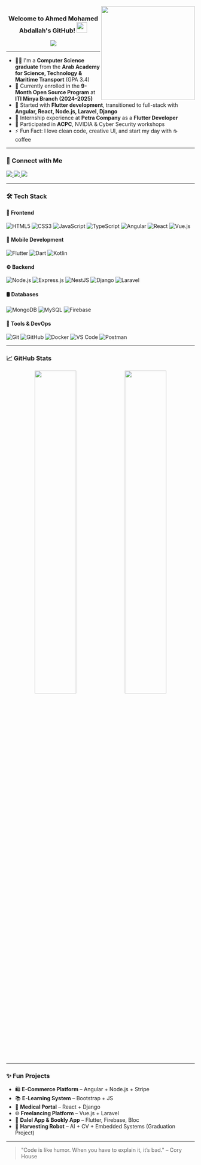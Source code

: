 <img width="250" align="right" src="https://c.tenor.com/_DOBjnGspYAAAAAM/code-coding.gif">

<h3 align="center">
  Welcome to Ahmed Mohamed Abdallah's GitHub!
  <img src="https://media.giphy.com/media/hvRJCLFzcasrR4ia7z/giphy.gif" width="28">
</h3>

<p align="center">
  <a href="https://github.com/DenverCoder1/readme-typing-svg">
    <img src="https://readme-typing-svg.herokuapp.com?lines=Full-Stack+Web+Developer;Mobile+App+Developer+(Flutter);Always+learning+new+things...&center=true&width=500&height=45&color=f75c7e&size=22">
  </a>
</p>

---

- 👨‍🎓 I'm a **Computer Science graduate** from the **Arab Academy for Science, Technology & Maritime Transport** (GPA 3.4)
- 🧠 Currently enrolled in the **9-Month Open Source Program** at **ITI Minya Branch (2024–2025)**
- 📱 Started with **Flutter development**, transitioned to full-stack with **Angular, React, Node.js, Laravel, Django**
- 💼 Internship experience at **Petra Company** as a **Flutter Developer**
- 🧪 Participated in **ACPC**, NVIDIA & Cyber Security workshops
- ⚡ Fun Fact: I love clean code, creative UI, and start my day with ☕ coffee

---

### 🔗 Connect with Me

<a href="https://www.linkedin.com/in/ahmed-mohamed-abdallah-730a3a212/" target="_blank">
  <img src="https://img.shields.io/badge/-Ahmed Mohamed Abdallah-0077B5?style=for-the-badge&logo=linkedin&logoColor=white"/>
</a>
<a href="https://facebook.com/profile.php?id=61550147305302" target="_blank">
  <img src="https://img.shields.io/badge/-Ahmed Mohamed-1877F2?style=for-the-badge&logo=facebook&logoColor=white"/>
</a>
<a href="https://github.com/AHMED739268" target="_blank">
  <img src="https://img.shields.io/badge/-GitHub-181717?style=for-the-badge&logo=github&logoColor=white"/>
</a>

---

### 🛠 Tech Stack

#### 🚀 Frontend
![HTML5](https://img.shields.io/badge/-HTML5-E34F26?style=flat&logo=html5&logoColor=white)
![CSS3](https://img.shields.io/badge/-CSS3-1572B6?style=flat&logo=css3)
![JavaScript](https://img.shields.io/badge/-JavaScript-F7DF1E?style=flat&logo=javascript&logoColor=000)
![TypeScript](https://img.shields.io/badge/-TypeScript-007ACC?style=flat&logo=typescript)
![Angular](https://img.shields.io/badge/-Angular-DD0031?style=flat&logo=angular&logoColor=white)
![React](https://img.shields.io/badge/-React-20232A?style=flat&logo=react)
![Vue.js](https://img.shields.io/badge/-Vue.js-4FC08D?style=flat&logo=vue.js)

#### 📱 Mobile Development
![Flutter](https://img.shields.io/badge/-Flutter-02569B?style=flat&logo=flutter)
![Dart](https://img.shields.io/badge/-Dart-0175C2?style=flat&logo=dart)
![Kotlin](https://img.shields.io/badge/-Kotlin-7F52FF?style=flat&logo=kotlin)

#### ⚙ Backend
![Node.js](https://img.shields.io/badge/-Node.js-339933?style=flat&logo=node.js&logoColor=white)
![Express.js](https://img.shields.io/badge/-Express.js-000?style=flat&logo=express)
![NestJS](https://img.shields.io/badge/-NestJS-E0234E?style=flat&logo=nestjs)
![Django](https://img.shields.io/badge/-Django-092E20?style=flat&logo=django)
![Laravel](https://img.shields.io/badge/-Laravel-FF2D20?style=flat&logo=laravel)

#### 🛢 Databases
![MongoDB](https://img.shields.io/badge/-MongoDB-47A248?style=flat&logo=mongodb)
![MySQL](https://img.shields.io/badge/-MySQL-00758F?style=flat&logo=mysql)
![Firebase](https://img.shields.io/badge/-Firebase-FFCA28?style=flat&logo=firebase)

#### 🧰 Tools & DevOps
![Git](https://img.shields.io/badge/-Git-F05032?style=flat&logo=git)
![GitHub](https://img.shields.io/badge/-GitHub-181717?style=flat&logo=github)
![Docker](https://img.shields.io/badge/-Docker-2496ED?style=flat&logo=docker)
![VS Code](https://img.shields.io/badge/-VSCode-007ACC?style=flat&logo=visual-studio-code)
![Postman](https://img.shields.io/badge/-Postman-FF6C37?style=flat&logo=postman)

---

### 📈 GitHub Stats

<p align="center">
  <img src="https://github-readme-stats.vercel.app/api?username=AHMED739268&show_icons=true&theme=tokyonight" width="47%">
 <img src="https://github-readme-streak-stats.herokuapp.com?user=AHMED739268&theme=tokyonight&date_format=M%20j%5B%2C%20Y%5D" width="47%">


</p>

---

### ✨ Fun Projects

- 🛍️ **E-Commerce Platform** – Angular + Node.js + Stripe  
- 📚 **E-Learning System** – Bootstrap + JS  
- 🧠 **Medical Portal** – React + Django  
- 🌐 **Freelancing Platform** – Vue.js + Laravel  
- 📱 **Dalel App & Bookly App** – Flutter, Firebase, Bloc  
- 🤖 **Harvesting Robot** – AI + CV + Embedded Systems (Graduation Project)

---

> "Code is like humor. When you have to explain it, it’s bad." – Cory House
